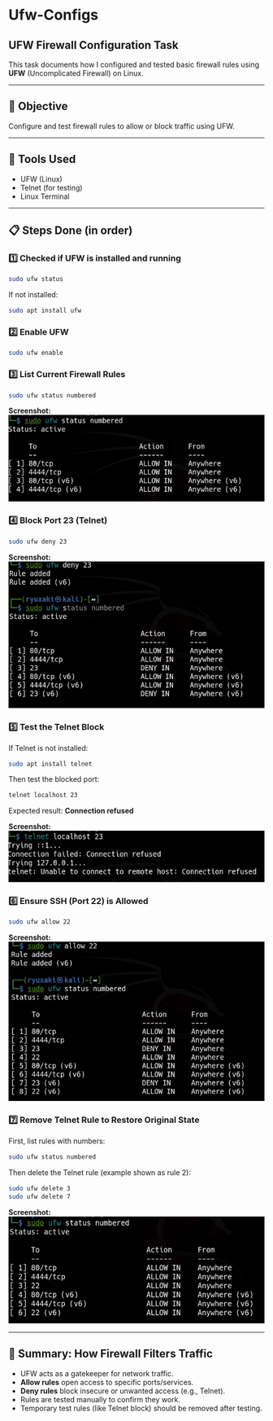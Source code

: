 # Ufw-Configs


## UFW Firewall Configuration Task

This task documents how I configured and tested basic firewall rules using **UFW** (Uncomplicated Firewall) on Linux.

---

## 🎯 Objective
Configure and test firewall rules to allow or block traffic using UFW.

---

## 🧰 Tools Used
- UFW (Linux)
- Telnet (for testing)
- Linux Terminal

---

## 📋 Steps Done (in order)

### 1️⃣ Checked if UFW is installed and running
```bash
sudo ufw status
```

If not installed:
```bash
sudo apt install ufw
```

### 2️⃣ Enable UFW
```bash
sudo ufw enable
```

### 3️⃣ List Current Firewall Rules
```bash
sudo ufw status numbered
```
**Screenshot:** ![UFW Status](screenshots/step-3-ufw-status.jpg)

### 4️⃣ Block Port 23 (Telnet)
```bash
sudo ufw deny 23
```
**Screenshot:** ![UFW Status](screenshots/step-4-block-port-23.jpg)

### 5️⃣ Test the Telnet Block
If Telnet is not installed:
```bash
sudo apt install telnet
```

Then test the blocked port:
```bash
telnet localhost 23
```
Expected result: **Connection refused**

**Screenshot:** ![UFW Status](screenshots/step-5-test-telnet.jpg)

### 6️⃣ Ensure SSH (Port 22) is Allowed
```bash
sudo ufw allow 22
```
**Screenshot:** ![UFW Status](screenshots/step-6-allow-ssh.jpg)

### 7️⃣ Remove Telnet Rule to Restore Original State
First, list rules with numbers:
```bash
sudo ufw status numbered
```

Then delete the Telnet rule (example shown as rule 2):
```bash
sudo ufw delete 3
sudo ufw delete 7
```
**Screenshot:** ![UFW Status](screenshots/step-7-restore-state.jpg)

---

## 🧠 Summary: How Firewall Filters Traffic
* UFW acts as a gatekeeper for network traffic.
* **Allow rules** open access to specific ports/services.
* **Deny rules** block insecure or unwanted access (e.g., Telnet).
* Rules are tested manually to confirm they work.
* Temporary test rules (like Telnet block) should be removed after testing.
